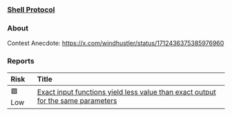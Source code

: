 ### [Shell Protocol](https://code4rena.com/contests/2023-08-shell-protocol)

### About

Contest Anecdote: https://x.com/windhustler/status/1712436375385976960

### Reports

| Risk | Title |
|:-----| :--- |
| 🟩 Low   | [Exact input functions yield less value than exact output for the same parameters](https://github.com/code-423n4/2023-08-shell-findings/issues/219) |
